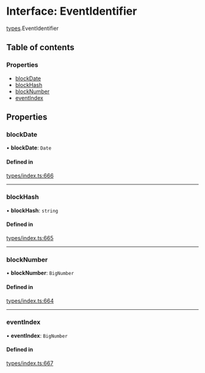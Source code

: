 # Interface: EventIdentifier

[types](../wiki/types).EventIdentifier

## Table of contents

### Properties

- [blockDate](../wiki/types.EventIdentifier#blockdate)
- [blockHash](../wiki/types.EventIdentifier#blockhash)
- [blockNumber](../wiki/types.EventIdentifier#blocknumber)
- [eventIndex](../wiki/types.EventIdentifier#eventindex)

## Properties

### blockDate

• **blockDate**: `Date`

#### Defined in

[types/index.ts:666](https://github.com/PolymathNetwork/polymesh-sdk/blob/c6fe1be3/src/types/index.ts#L666)

___

### blockHash

• **blockHash**: `string`

#### Defined in

[types/index.ts:665](https://github.com/PolymathNetwork/polymesh-sdk/blob/c6fe1be3/src/types/index.ts#L665)

___

### blockNumber

• **blockNumber**: `BigNumber`

#### Defined in

[types/index.ts:664](https://github.com/PolymathNetwork/polymesh-sdk/blob/c6fe1be3/src/types/index.ts#L664)

___

### eventIndex

• **eventIndex**: `BigNumber`

#### Defined in

[types/index.ts:667](https://github.com/PolymathNetwork/polymesh-sdk/blob/c6fe1be3/src/types/index.ts#L667)

